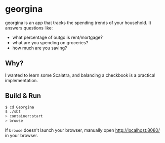 # georgina #

georgina is an app that tracks the spending trends of your household. It answers questions like:

* what percentage of outgo is rent/mortgage?
* what are you spending on groceries?
* how much are you saving?

## Why?

I wanted to learn some Scalatra, and balancing a checkbook is a practical implementation.

## Build & Run ##

```sh
$ cd Georgina
$ ./sbt
> container:start
> browse
```

If `browse` doesn't launch your browser, manually open [http://localhost:8080/](http://localhost:8080/) in your browser.
